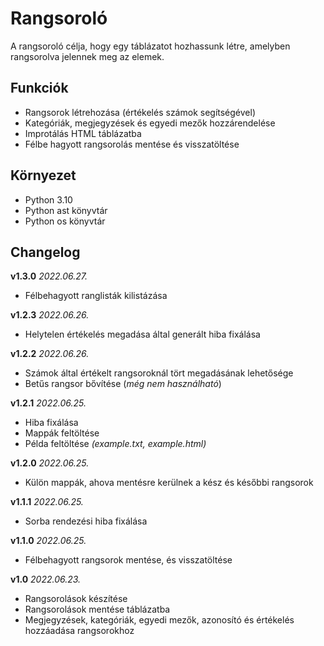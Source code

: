 # Rangsoroló
 A rangsoroló célja, hogy egy táblázatot hozhassunk létre, amelyben rangsorolva jelennek meg az elemek.

## Funkciók

- Rangsorok létrehozása (értékelés számok segítségével)
- Kategóriák, megjegyzések és egyedi mezők hozzárendelése
- Improtálás HTML táblázatba
- Félbe hagyott rangsorolás mentése és visszatöltése

## Környezet

- Python 3.10
- Python ast könyvtár 
- Python os könyvtár
## Changelog

**v1.3.0** *2022.06.27.*
- Félbehagyott ranglisták kilistázása

**v1.2.3** *2022.06.26.*
- Helytelen értékelés megadása által generált hiba fixálása

**v1.2.2** *2022.06.26.*
- Számok által értékelt rangsoroknál tört megadásának lehetősége
- Betűs rangsor bővítése (*még nem használható*)

**v1.2.1** *2022.06.25.*
- Hiba fixálása
- Mappák feltöltése
- Példa feltöltése *(example.txt, example.html)*

**v1.2.0** *2022.06.25.*
- Külön mappák, ahova mentésre kerülnek a kész és későbbi rangsorok

**v1.1.1** *2022.06.25.*
- Sorba rendezési hiba fixálása

**v1.1.0** *2022.06.25.*
- Félbehagyott rangsorok mentése, és visszatöltése

**v1.0** *2022.06.23.*
- Rangsorolások készítése
- Rangsorolások mentése táblázatba
- Megjegyzések, kategóriák, egyedi mezők, azonosító és értékelés hozzáadása rangsorokhoz